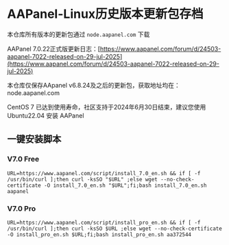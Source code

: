 # AAPanel-Linux历史版本更新包存档
本仓库所有版本的更新包通过 `node.aapanel.com` 下载

AAPanel 7.0.22正式版更新日志：[https://www.aapanel.com/forum/d/24503-aapanel-7022-released-on-29-jul-2025](https://www.aapanel.com/forum/d/24503-aapanel-7022-released-on-29-jul-2025)<br/>

本仓库仅保存AApanel v6.8.24及之后的更新包，获取地址均在：node.aapanel.com

<!-- * 6.8.37及以后的版本，站点404＆502错误页上有 aapanel 的AD -->

CentOS 7 已达到使用寿命，社区支持于2024年6月30日结束，建议您使用 Ubuntu22.04 安装 AAPanel

## 一键安装脚本

### V7.0 Free
```
URL=https://www.aapanel.com/script/install_7.0_en.sh && if [ -f /usr/bin/curl ];then curl -ksSO "$URL" ;else wget --no-check-certificate -O install_7.0_en.sh "$URL";fi;bash install_7.0_en.sh aapanel
```
### V7.0 Pro
```
URL=https://www.aapanel.com/script/install_pro_en.sh && if [ -f /usr/bin/curl ];then curl -ksSO $URL ;else wget --no-check-certificate -O install_pro_en.sh $URL;fi;bash install_pro_en.sh aa372544
```

